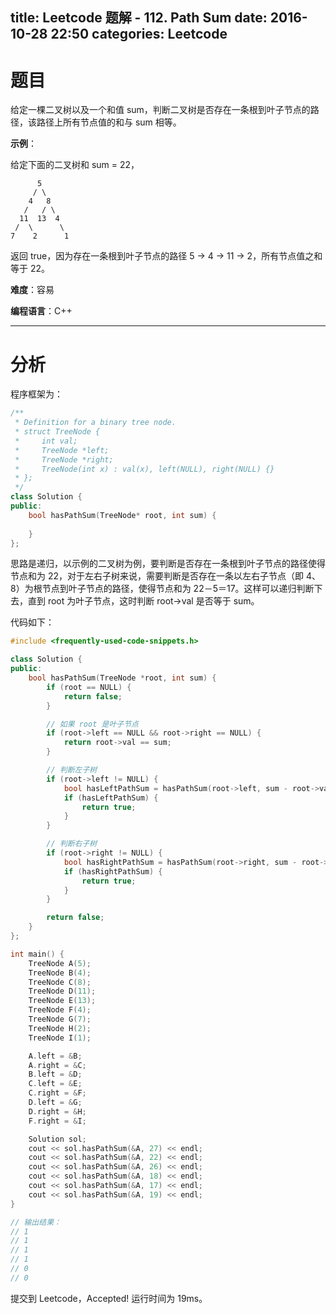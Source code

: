 title: Leetcode 题解 - 112. Path Sum
date: 2016-10-28 22:50
categories: Leetcode
---

# 题目

给定一棵二叉树以及一个和值 sum，判断二叉树是否存在一条根到叶子节点的路径，该路径上所有节点值的和与 sum 相等。

<!-- more -->

**示例**：

给定下面的二叉树和 sum = 22，

          5
         / \
        4   8
       /   / \
      11  13  4
     /  \      \
    7    2      1

返回 true，因为存在一条根到叶子节点的路径 5 -> 4 -> 11 -> 2，所有节点值之和等于 22。

**难度**：容易

**编程语言**：C++

---

# 分析

程序框架为：

```cpp
/**
 * Definition for a binary tree node.
 * struct TreeNode {
 *     int val;
 *     TreeNode *left;
 *     TreeNode *right;
 *     TreeNode(int x) : val(x), left(NULL), right(NULL) {}
 * };
 */
class Solution {
public:
    bool hasPathSum(TreeNode* root, int sum) {
        
    }
};
```

思路是递归，以示例的二叉树为例，要判断是否存在一条根到叶子节点的路径使得节点和为 22，对于左右子树来说，需要判断是否存在一条以左右子节点（即 4、8）为根节点到叶子节点的路径，使得节点和为 22－5＝17。这样可以递归判断下去，直到 root 为叶子节点，这时判断 root->val 是否等于 sum。

代码如下：

```cpp
#include <frequently-used-code-snippets.h>

class Solution {
public:
    bool hasPathSum(TreeNode *root, int sum) {
        if (root == NULL) {
            return false;
        }

        // 如果 root 是叶子节点
        if (root->left == NULL && root->right == NULL) {
            return root->val == sum;
        }

        // 判断左子树
        if (root->left != NULL) {
            bool hasLeftPathSum = hasPathSum(root->left, sum - root->val);
            if (hasLeftPathSum) {
                return true;
            }
        }

        // 判断右子树
        if (root->right != NULL) {
            bool hasRightPathSum = hasPathSum(root->right, sum - root->val);
            if (hasRightPathSum) {
                return true;
            }
        }

        return false;
    }
};

int main() {
    TreeNode A(5);
    TreeNode B(4);
    TreeNode C(8);
    TreeNode D(11);
    TreeNode E(13);
    TreeNode F(4);
    TreeNode G(7);
    TreeNode H(2);
    TreeNode I(1);

    A.left = &B;
    A.right = &C;
    B.left = &D;
    C.left = &E;
    C.right = &F;
    D.left = &G;
    D.right = &H;
    F.right = &I;

    Solution sol;
    cout << sol.hasPathSum(&A, 27) << endl;
    cout << sol.hasPathSum(&A, 22) << endl;
    cout << sol.hasPathSum(&A, 26) << endl;
    cout << sol.hasPathSum(&A, 18) << endl;
    cout << sol.hasPathSum(&A, 17) << endl;
    cout << sol.hasPathSum(&A, 19) << endl;
}

// 输出结果：
// 1
// 1
// 1
// 1
// 0
// 0
```

提交到 Leetcode，Accepted! 运行时间为 19ms。
